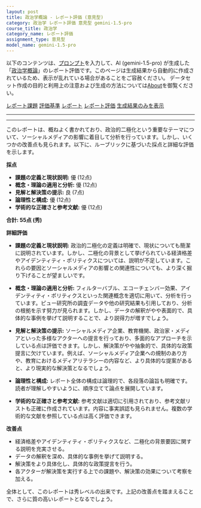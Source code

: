 ```yaml
---
layout: post
title: 政治学概論 - レポート評価 (意見型)
category: 政治学 レポート評価 意見型 gemini-1.5-pro
course_title: 政治学
category_name: レポート評価
assignment_type: 意見型
model_name: gemini-1.5-pro
---
```


以下のコンテンツは、[プロンプト](http://127.0.0.1:8000/generated/政治学/gemini-1.5-pro/prompt_レポート評価-意見型.md)を入力して、AI (gemini-1.5-pro) が生成した「[政治学概論](/contents/政治学/)」のレポート評価です。このページは生成結果から自動的に作成されているため、表示が乱れている場合があることをご容赦ください。
データセット作成の目的と利用上の注意および生成の方法については[About](/About)を御覧ください。

[レポート課題](../レポート課題-意見型)
[評価基準](../評価基準-意見型)
[レポート](../レポート-意見型)
[レポート評価](../レポート評価-意見型)
[生成結果のみを表示](http://127.0.0.1:8000/generated/政治学/gemini-1.5-pro/レポート評価-意見型.md)
  

***
***
  
このレポートは、概ねよく書かれており、政治的二極化という重要なテーマについて、ソーシャルメディアの影響に着目して分析を行っています。しかし、いくつかの改善点も見られます。以下に、ルーブリックに基づいた採点と詳細な評価を示します。

**採点**

* **課題の定義と現状説明:** 優 (12点)
* **概念・理論の適用と分析:** 優 (12点)
* **見解と解決策の提示:** 良 (7点)
* **論理性と構成:** 優 (12点)
* **学術的な正確さと参考文献:** 優 (12点)

**合計: 55点 (秀)**

**詳細評価**

* **課題の定義と現状説明:** 政治的二極化の定義は明確で、現状についても簡潔に説明されています。しかし、二極化の背景として挙げられている経済格差やアイデンティティ・ポリティクスについては、説明が不足しています。これらの要因とソーシャルメディアの影響との関連性についても、より深く掘り下げることが望ましいです。

* **概念・理論の適用と分析:** フィルターバブル、エコーチェンバー効果、アイデンティティ・ポリティクスといった関連概念を適切に用いて、分析を行っています。ピュー研究所の調査データや他の研究結果も引用しており、分析の根拠を示す努力が見られます。しかし、データの解釈がやや表面的で、具体的な事例を挙げて説明することで、より説得力が増すでしょう。

* **見解と解決策の提示:** ソーシャルメディア企業、教育機関、政治家・メディアといった多様なアクターへの提言を行っており、多面的なアプローチを示している点は評価できます。しかし、解決策がやや抽象的で、具体的な政策提言に欠けています。例えば、ソーシャルメディア企業への規制のあり方や、教育におけるメディアリテラシーの内容など、より具体的な提案があると、より現実的な解決策となるでしょう。

* **論理性と構成:** レポート全体の構成は論理的で、各段落の論旨も明確です。読者が理解しやすいように、順序立てて論点を展開しています。

* **学術的な正確さと参考文献:** 参考文献は適切に引用されており、参考文献リストも正確に作成されています。内容に事実誤認も見られません。複数の学術的な文献を参照している点は高く評価できます。

**改善点**

* 経済格差やアイデンティティ・ポリティクスなど、二極化の背景要因に関する説明を充実させる。
* データの解釈を深め、具体的な事例を挙げて説明する。
* 解決策をより具体化し、具体的な政策提言を行う。
* 各アクターが解決策を実行する上での課題や、解決策の効果について考察を加える。


全体として、このレポートは秀レベルの出来です。上記の改善点を踏まえることで、さらに質の高いレポートとなるでしょう。
